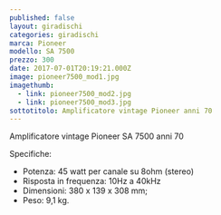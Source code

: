 ```yaml
---
published: false
layout: giradischi
categories: giradischi
marca: Pioneer
modello: SA 7500
prezzo: 300
date: 2017-07-01T20:19:21.000Z
image: pioneer7500_mod1.jpg
imagethumb:
  - link: pioneer7500_mod2.jpg
  - link: pioneer7500_mod3.jpg
sottotitolo: Amplificatore vintage Pioneer anni 70
---
```

Amplificatore vintage Pioneer SA 7500 anni 70

Specifiche:
- Potenza: 45 watt per canale su 8ohm (stereo) 
- Risposta in frequenza: 10Hz a 40kHz 
- Dimensioni: 380 x 139 x 308 mm; 
- Peso: 9,1 kg.
